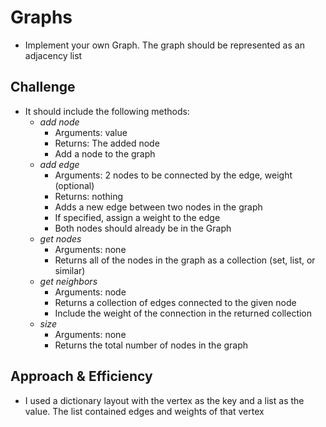 # Graphs

- Implement your own Graph. The graph should be represented as an adjacency list

## Challenge

- It should include the following methods:
  - *add node*
    - Arguments: value
    - Returns: The added node
    - Add a node to the graph
  - *add edge*
    - Arguments: 2 nodes to be connected by the edge, weight (optional)
    - Returns: nothing
    - Adds a new edge between two nodes in the graph
    - If specified, assign a weight to the edge
    - Both nodes should already be in the Graph
  - *get nodes*
    - Arguments: none
    - Returns all of the nodes in the graph as a collection (set, list, or similar)
  - *get neighbors*
    - Arguments: node
    - Returns a collection of edges connected to the given node
    - Include the weight of the connection in the returned collection
  - *size*
    - Arguments: none
    - Returns the total number of nodes in the graph

## Approach & Efficiency

- I used a dictionary layout with the vertex as the key and a list as the value. The list contained edges and weights of that vertex